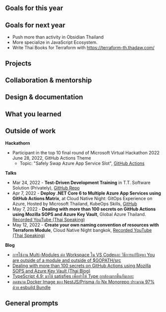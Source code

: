 ## Goals for this year


## Goals for next year
- Push more than activity in Obsidian Thailand
- More specialize in JavaScript Ecosystem.
- Write Thai Books for Terraform with https://terraform-th.thadaw.com/

## Projects

## Collaboration & mentorship


## Design & documentation


## What you learned


## Outside of work
**Hackathorn**
- Participant in the top 10 final round of Microsoft Virtual Hackathon 2022 June 28, 2022, GitHub Actions Theme
  - Topic: "Safely Swap Azure App Service Slot", [GitHub Actions](https://github.com/mildronize/actions-az-webapp-swap)

**Talks**
- Mar 24, 2022 - **Test-Driven Development Training** in T.T. Software Solution (Privately), [GitHub Repo](https://github.com/dotnetthailand/kata-workshop)
- Apr 7, 2022 - **Deploy .NET Core 6 to Multiple Azure App Services using GitHub Actions Matrix**, at Cloud Native Night: GitOps Experience on Azure, Hosted by Microsoft Thailand, KubeOps Skills, [GitHub](https://github.com/mildronize/deploy-multiple-azure-app-services-using-github-actions-matrix)
- May 7, 2022 - **Dealing with more than 100 secrets on GitHub Actions using Mozilla SOPS and Azure Key Vault**, Global Azure Thailand. [Recorded YouTube (Thai Speaking)](https://www.youtube.com/watch?v=xBLChWsto_g)
- May 12, 2022 - **Create your own naming convention of resources with Terraform Module**, Cloud Native Night bangkok, [Recorded YouTube (Thai Speaking)](https://youtu.be/ySFZAVF0mpU)

**Blog**

- [การใช้งาน Multi-Modules ต่อ Workspace ใน VS Codeและ วิธีการแก้ปัญหา You are outside of a module and outside of $GOPATH/src](https://thadaw.com/%E0%B8%81%E0%B8%B2%E0%B8%A3%E0%B9%83%E0%B8%8A%E0%B9%89%E0%B8%87%E0%B8%B2%E0%B8%99-multi-modules-%E0%B8%95%E0%B9%88%E0%B8%AD-workspace-%E0%B9%83%E0%B8%99-vs-code%E0%B9%81%E0%B8%A5%E0%B8%B0-%E0%B8%A7%E0%B8%B4%E0%B8%98%E0%B8%B5%E0%B8%81%E0%B8%B2%E0%B8%A3%E0%B9%81%E0%B8%81%E0%B9%89%E0%B8%9B%E0%B8%B1%E0%B8%8D%E0%B8%AB%E0%B8%B2-you-are-outside-of-a-module-and-outside-of-gopath-src-0ydbrqj/)
- [Dealing with more than 100 secrets on GitHub Actions using Mozilla SOPS and Azure Key Vault (Thai Blog)](https://thadaw.com/dealing-with-more-than-100-secrets-on-git-hub-actions-using-mozilla-sops-and-azure-key-vault-suzlta6/)
- [TypeScript 4.9: มาใช้ satisfies เพื่อทำให้ Type ถูกต้องมากขึ้นกันเถอะ](https://thadaw.com/type-script-4-9-%E0%B8%A1%E0%B8%B2%E0%B9%83%E0%B8%8A%E0%B9%89-satisfies-%E0%B9%80%E0%B8%9E%E0%B8%B7%E0%B9%88%E0%B8%AD%E0%B8%97%E0%B8%B3%E0%B9%83%E0%B8%AB%E0%B9%89-type-%E0%B8%96%E0%B8%B9%E0%B8%81%E0%B8%95%E0%B9%89%E0%B8%AD%E0%B8%87%E0%B8%A1%E0%B8%B2%E0%B8%81%E0%B8%82%E0%B8%B6%E0%B9%89%E0%B8%99%E0%B8%81%E0%B8%B1%E0%B8%99%E0%B9%80%E0%B8%96%E0%B8%AD%E0%B8%B0-7vzlyj3/)
- [ลดขนาด Docker Image ของ NestJS/Prisma กับ Nx Monorepo ประมาณ 97% ด้วย esbuild Bundle](https://thadaw.com/%E0%B8%A5%E0%B8%94%E0%B8%82%E0%B8%99%E0%B8%B2%E0%B8%94-docker-image-%E0%B8%82%E0%B8%AD%E0%B8%87-nest-js-prisma-%E0%B8%81%E0%B8%B1%E0%B8%9A-nx-monorepo-%E0%B8%9B%E0%B8%A3%E0%B8%B0%E0%B8%A1%E0%B8%B2%E0%B8%93-97-%E0%B8%94%E0%B9%89%E0%B8%A7%E0%B8%A2-esbuild-bundle-c2tcmvl/)
## General prompts

